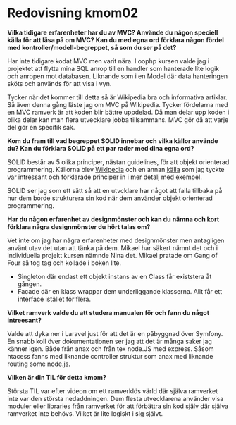 ---
---
Redovisning kmom02
=========================

**Vilka tidigare erfarenheter har du av MVC? Använde du någon speciell källa för att läsa på om MVC? Kan du med egna ord förklara någon fördel med kontroller/modell-begreppet, så som du ser på det?**

Har inte tidigare kodat MVC men varit nära. I oophp kursen valde jag i projektet att flytta mina SQL anrop till en handler som hanterade lite logik och anropen mot databasen. Liknande som i en Model där data hanteringen sköts och används för att visa i vyn.

Tycker när det kommer till detta så är Wikipedia bra och informativa artiklar. Så även denna gång läste jag om MVC på Wikipedia. Tycker fördelarna med en MVC ramverk är att koden blir bättre uppdelad. Då man delar upp koden i olika delar kan man flera utvecklare jobba tillsammans. MVC gör då att varje del gör en specifik sak.

**Kom du fram till vad begreppet SOLID innebar och vilka källor använde du? Kan du förklara SOLID på ett par rader med dina egna ord?**

SOLID består av 5 olika principer, nästan guidelines, för att objekt orienterad programmering. Källorna blev [Wikipedia](https://en.wikipedia.org/wiki/SOLID#:~:targetText=In%20object%2Doriented%20computer%20programming,the%20GRASP%20software%20design%20principles.) och en annan [källa](https://itnext.io/solid-principles-explanation-and-examples-715b975dcad4) som jag tyckte var intressant och förklarade principer in i mer detalj med exempel.

SOLID ser jag som ett sätt så att en utvcklare har något att falla tillbaka på hur dem borde strukturera sin kod när dem använder objekt orienterad programmering.

**Har du någon erfarenhet av designmönster och kan du nämna och kort förklara några designmönster du hört talas om?**

Vet inte om jag har några erfarenheter med designmönster men antagligen använt utav det utan att tänka på dem. Mikael har säkert nämnt det och i individuella projekt kursen nämnde Nina det. Mikael pratade om Gang of Four så tog tag och kollade i boken lite.

* Singleton där endast ett objekt instans av en Class får existstera åt gången.
* Facade där en klass wrappar dem underliggande klasserna. Allt får ett interface istället för flera.

**Vilket ramverk valde du att studera manualen för och fann du något intreesant?**

Valde att dyka ner i Laravel just för att det är en påbyggnad över Symfony. En snabb koll över dokumentationen ser jag att det är många saker jag känner igen. Både från anax och från tex node.JS med express. Såsom htacess fanns med liknande controller struktur som anax med liknande routing some node.js.

**Vilken är din TIL för detta kmom?**

Största TIL var efter videon om ett ramverklös värld där själva ramverket inte var den största nedaddningen. Dem flesta utvecklarena använder visa moduler eller libraries från ramverket för att förbättra sin kod själv där själva ramverket inte behövs. Vilket är lite logiskt i sig självt.
